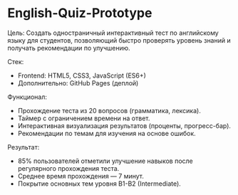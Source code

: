 # English-Quiz-Prototype  
Цель: Создать одностраничный интерактивный тест по английскому языку для студентов, позволяющий быстро проверять уровень знаний и получать рекомендации по улучшению.  

Стек:  
- Frontend: HTML5, CSS3, JavaScript (ES6+)  
- Дополнительно: GitHub Pages (деплой)  

Функционал:  
- Прохождение теста из 20 вопросов (грамматика, лексика).  
- Таймер с ограничением времени на ответ.  
- Интерактивная визуализация результатов (проценты, прогресс-бар).  
- Рекомендации по темам для изучения на основе ошибок.  

Результат:  
- 85% пользователей отметили улучшение навыков после регулярного прохождения теста.  
- Среднее время прохождения — 7 минут.  
- Покрытие основных тем уровня B1-B2 (Intermediate).  
